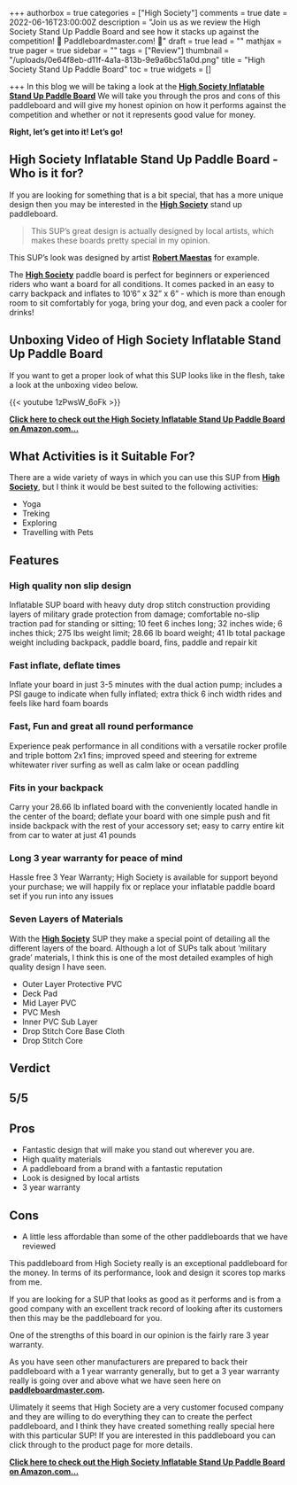 +++
authorbox = true
categories = ["High Society"]
comments = true
date = 2022-06-16T23:00:00Z
description = "Join us as we review the High Society Stand Up Paddle Board and see how it stacks up against the competition! 🛶 Paddleboardmaster.com! 🛶"
draft = true
lead = ""
mathjax = true
pager = true
sidebar = ""
tags = ["Review"]
thumbnail = "/uploads/0e64f8eb-d11f-4a1a-813b-9e9a6bc51a0d.png"
title = "High Society Stand Up Paddle Board"
toc = true
widgets = []

+++
In this blog we will be taking a look at the [**High Society Inflatable Stand Up Paddle Board**](https://www.amazon.com/dp/B07PJB9768?&linkCode=ll1&tag=paddleboardmaster-20&linkId=a3c6b497fad2a191431df77395df4224&language=en_US&ref_=as_li_ss_tl)  We will take you through the pros and cons of this paddleboard and will give my honest opinion on how it performs against the competition and whether or not it represents good value for money.

**Right, let’s get into it! Let’s go!**

## High Society Inflatable Stand Up Paddle Board - Who is it for?

If you are looking for something that is a bit special, that has a more unique design then you may be interested in the [**High Society**](/categories/high-society/) stand up paddleboard.

> This SUP’s great design is actually designed by local artists, which makes these boards pretty special in my opinion.

This SUP’s look was designed by artist [**Robert Maestas**](https://www.robertmaestas.com/) for example.

The [**High Society**](/categories/high-society/) paddle board is perfect for beginners or experienced riders who want a board for all conditions. It comes packed in an easy to carry backpack and inflates to 10’6” x 32” x 6” - which is more than enough room to sit comfortably for yoga, bring your dog, and even pack a cooler for drinks!

## Unboxing Video of High Society Inflatable Stand Up Paddle Board

If you want to get a proper look of what this SUP looks like in the flesh, take a look at the unboxing video below.

{{< youtube 1zPwsW_6oFk >}}

[**Click here to check out the High Society Inflatable Stand Up Paddle Board on Amazon.com...**](https://www.amazon.com/dp/B07PJB9768?&linkCode=ll1&tag=paddleboardmaster-20&linkId=a3c6b497fad2a191431df77395df4224&language=en_US&ref_=as_li_ss_tl)

## What Activities is it Suitable For?

There are a wide variety of ways in which you can use this SUP from [**High Society**](/categories/high-society/), but I think it would be best suited to the following activities:

* Yoga
* Treking
* Exploring
* Travelling with Pets

## Features

### High quality non slip design

Inflatable SUP board with heavy duty drop stitch construction providing layers of military grade protection from damage; comfortable no-slip traction pad for standing or sitting; 10 feet 6 inches long; 32 inches wide; 6 inches thick; 275 lbs weight limit; 28.66 lb board weight; 41 lb total package weight including backpack, paddle board, fins, paddle and repair kit

### Fast inflate, deflate times

Inflate your board in just 3-5 minutes with the dual action pump; includes a PSI gauge to indicate when fully inflated; extra thick 6 inch width rides and feels like hard foam boards

### Fast, Fun and great all round performance

Experience peak performance in all conditions with a versatile rocker profile and triple bottom 2x1 fins; improved speed and steering for extreme whitewater river surfing as well as calm lake or ocean paddling

### Fits in your backpack

Carry your 28.66 lb inflated board with the conveniently located handle in the center of the board; deflate your board with one simple push and fit inside backpack with the rest of your accessory set; easy to carry entire kit from car to water at just 41 pounds

### Long 3 year warranty for peace of mind

Hassle free 3 Year Warranty; High Society is available for support beyond your purchase; we will happily fix or replace your inflatable paddle board set if you run into any issues

### Seven Layers of Materials

With the [**High Society**](/categories/high-society/) SUP they make a special point of detailing all the different layers of the board.  Although a lot of SUPs talk about ‘military grade’ materials, I think this is one of the most detailed examples of high quality design I have seen.

* Outer Layer Protective PVC
* Deck Pad
* Mid Layer PVC
* PVC Mesh
* Inner PVC Sub Layer
* Drop Stitch Core Base Cloth
* Drop Stitch Core

## Verdict

## 5/5

## Pros

* Fantastic design that will make you stand out wherever you are.
* High quality materials 
* A paddleboard from a brand with a fantastic reputation
* Look is designed by local artists
* 3 year warranty

## Cons

* A little less affordable than some of the other paddleboards that we have reviewed

This paddleboard from High Society really is an exceptional paddleboard for the money.  In terms of its performance, look and design it scores top marks from me.

If you are looking for a SUP that looks as good as it performs and is from a good company with an excellent track record of looking after its customers then this may be the paddleboard for you.

One of the strengths of this board in our opinion is the fairly rare 3 year warranty.  

As you have seen other manufacturers are prepared to back their paddleboard with a 1 year warranty generally, but to get a 3 year warranty really is going over and above what we have seen here on [**paddleboardmaster.com**](/)**.**

Ulimately it seems that High Society are a very customer focused company and they are willing to do everything they can to create the perfect paddleboard, and I think they have created something really special here with this particular SUP!  If you are interested in this paddleboard you can click through to the product page for more details.

[**Click here to check out the High Society Inflatable Stand Up Paddle Board on Amazon.com...**](https://www.amazon.com/dp/B07PJB9768?&linkCode=ll1&tag=paddleboardmaster-20&linkId=a3c6b497fad2a191431df77395df4224&language=en_US&ref_=as_li_ss_tl)